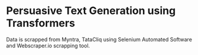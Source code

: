 # Persuasive Text Generation using Transformers 

Data is scrapped from Myntra, TataCliq using Selenium Automated Software and Webscraper.io scrapping tool.
